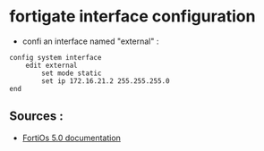 # fortigate interface configuration

- confi an interface named "external" :
```
config system interface
    edit external
        set mode static
        set ip 172.16.21.2 255.255.255.0
end
```

## Sources :

- [FortiOs 5.0 documentation](https://docs.fortinet.com/product/fortigate/5.0)